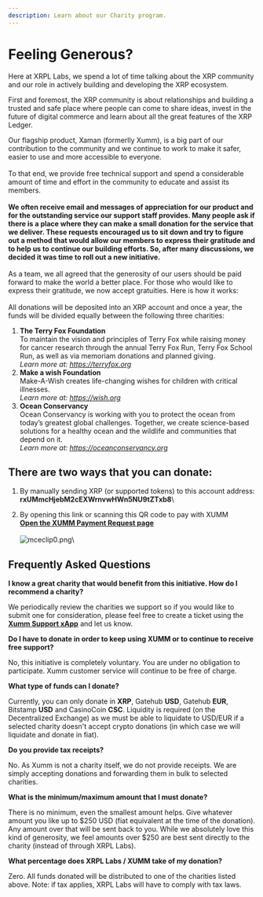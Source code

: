 ```yaml
---
description: Learn about our Charity program.
---
```


# Feeling Generous?

Here at XRPL Labs, we spend a lot of time talking about the XRP community and our role in actively building and developing the XRP ecosystem.

First and foremost, the XRP community is about relationships and building a trusted and safe place where people can come to share ideas, invest in the future of digital commerce and learn about all the great features of the XRP Ledger.

Our flagship product, Xaman (formerlly Xumm), is a big part of our contribution to the community and we continue to work to make it safer, easier to use and more accessible to everyone.\
\
To that end, we provide free technical support and spend a considerable amount of time and effort in the community to educate and assist its members.\
\
**We often receive email and messages of appreciation for our product and for the outstanding service our support staff provides. Many people ask if there is a place where they can make a small donation for the service that we deliver. These requests encouraged us to sit down and try to figure out a method that would allow our members to express their gratitude and to help us to continue our building efforts. So, after many discussions, we decided it was time to roll out a new initiative.**\
\
As a team, we all agreed that the generosity of our users should be paid forward to make the world a better place. For those who would like to express their gratitude, we now accept gratuities. Here is how it works:\
\
All donations will be deposited into an XRP account and once a year, the funds will be divided equally between the following three charities:

1. **The Terry Fox Foundation**\
   To maintain the vision and principles of Terry Fox while raising money for cancer research through the annual Terry Fox Run, Terry Fox School Run, as well as via memoriam donations and planned giving.\
   _Learn more at:_ [_https://terryfox.org_](https://terryfox.org/)
2. **Make a wish Foundation**\
   Make-A-Wish creates life-changing wishes for children with critical illnesses.\
   _Learn more at:_ [_https://wish.org_](https://wish.org/)
3. **Ocean Conservancy**\
   Ocean Conservancy is working with you to protect the ocean from today’s greatest global challenges. Together, we create science-based solutions for a healthy ocean and the wildlife and communities that depend on it.\
   _Learn more at:_ [_https://oceanconservancy.org_](https://oceanconservancy.org/)

## There are two ways that you can donate:

1. By manually sending XRP (or supported tokens) to this account address:\
   **rxUMmcHjebM2cEXWrnvwHWn5NU9tZTxb8**\

2. By opening this link or scanning this QR code to pay with XUMM\
   [**Open the XUMM Payment Request page**](https://xumm.app/detect/request:rxUMmcHjebM2cEXWrnvwHWn5NU9tZTxb8)\
   \
   ![mceclip0.png](https://drtc9zr.dlvr.cloud/hc/article\_attachments/4414871176082/mceclip0.png)\


## Frequently Asked Questions

**I know a great charity that would benefit from this initiative. How do I recommend a charity?**

We periodically review the charities we support so if you would like to submit one for consideration, please feel free to create a ticket using the [**Xumm Support xApp**](https://xumm.app/detect/xapp:xumm.support?ref=helpcenter) and let us know.

**Do I have to donate in order to keep using XUMM or to continue to receive free support?**

No, this initiative is completely voluntary. You are under no obligation to participate. Xumm customer service will continue to be free of charge.

**What type of funds can I donate?**

Currently, you can only donate in **XRP**, Gatehub **USD**, Gatehub **EUR**, Bitstamp **USD** and CasinoCoin **CSC**. Liquidity is required (on the Decentralized Exchange) as we must be able to liquidate to USD/EUR if a selected charity doesn't accept crypto donations (in which case we will liquidate and donate in fiat).

**Do you provide tax receipts?**

No. As Xumm is not a charity itself, we do not provide receipts. We are simply accepting donations and forwarding them in bulk to selected charities.

**What is the minimum/maximum amount that I must donate?**

There is no minimum, even the smallest amount helps. Give whatever amount you like up to $250 USD (fiat equivalent at the time of the donation). Any amount over that will be sent back to you. While we absolutely love this kind of generosity, we feel amounts over $250 are best sent directly to the charity (instead of through XRPL Labs).

**What percentage does XRPL Labs / XUMM take of my donation?**

Zero. All funds donated will be distributed to one of the charities listed above. Note: if tax applies, XRPL Labs will have to comply with tax laws.

